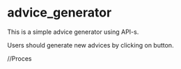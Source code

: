 # advice_generator

This is a simple advice generator using API-s.

Users should generate new advices by clicking on button.

//Proces